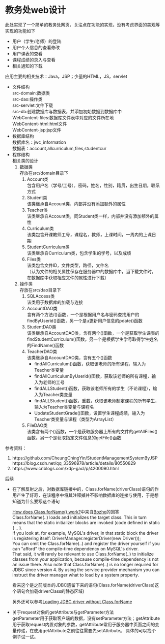 <h1>教务处web设计</h1>
此处实现了一个简单的教务处网页，关注点在功能的实现，没有考虑界面的美观等
实现的功能如下
<ul>
  <li>用户（学生/老师）的登陆</li>
  <li>用户个人信息的查看修改</li>
  <li>用户课表的查看</li>
  <li>课程成绩的录入与查看</li>
  <li>相关通知的下载</li>
</ul>
应用主要的相关技术：Java，JSP；少量的HTML，JS，servlet<br/>
<ul>
  <li>
    文件结构<br/>
    src-domain:数据类<br/>
    src-dao:操作类<br/>
    src-servlet:文件下载<br/>
    src-db:创建数据库与数据表，并添加初始数据到数据库中<br/>
    WebContent-files:数据库文件表中对应的文件所在地<br/>
    WebContent-html:html文件<br/>
    WebContent-jsp:jsp文件<br/>
  </li>
  <li>
    数据库结构<br/>
    数据库名：jwc_information<br/>
    数据表：account,allcurriculum,files,studentcur<br/>
  </li>
  <li>
    程序结构<br/>
    相关类的设计
      <ol>
        <li>
        数据类<br/>存放在src/domain目录下
          <ol>
             <li>
              Account类<br/>
              包含用户名（学号/工号），密码，姓名，性别，籍贯，出生日期，联系方式
            </li>
            <li>
              Student类<br/>
              该类继承自Account类，内部并没有添加额外的属性
            </li>
            <li>
              Teacher类<br/>
              该类继承自Account类，同Student类一样，内部并没有添加额外的属性
            </li>
            <li>
              Curriculum类<br/>
              该类包含开课教师工号，课程名，教师，上课时间，一周内的上课日期
            </li>
            <li>
              StudentCurriculum类<br/>
              该类继承自Curriculum类，包含学生的学号，以及成绩
            </li>
            <li>
              Files类<br/>
              该类包含文件ID，文件类型，路径，文件名<br/>
              （认为文件的相关属性保存在服务器中的数据库中，当下载文件时，在数据库中获取相应文件的属性进行下载）
            </li>
          </ol>
        </li>
        <li>
        操作类<br/>存放在src/dao目录下
          <ol>
            <li>
              SQLAccess类<br/>
              该类用于数据库的加载与连接
            </li>
            <li>
              AccountDAO类<br/>
              含有两个方法/()函数，一个是根据用户名与密码查找用户的findByUserid()函数，另一个是u更新用户信息的pdate()函数
            </li>
            <li>
              StudentDAO类<br/>
              该类继承自AccountDAO类，含有两个()函数，一个是获取学生课表的findStudentCurriculum()函数，另一个是根据学生学号取得学生姓名的FindName()函数
            </li>
            <li>
              TeacherDAO类<br/>
              该类继承自AccountDAO类，含有五个()函数
              <ul>
                <li>findAllCurriculum()函数，获取该老师的所有课程，输入为Teacher类变量</li>
                <li>findAllCurriculumByUserid()函数，获取该老师的所有课程，输入为老师的工号</li>
                <li>findALLStudent()函数，获取该老师所有的学生（不论课程），输入为Teacher类变量</li>
                <li>findALLStudent()函数，重载，获取该老师制定课程的所有学生，输入为Teacher类变量与课程名</li>
                <li>UpdateStudentGrade()函数，设置学生课程成绩，输入为Teacher类变量与课程（类型为ArrayList<StudentCurriculum>）</li>
              </ul>
            </li>
            <li>
              FileDAO类<br/>
              该类含有两个()函数，一个是获取服务器上所有的文件的getAllFiles()函数，另一个是获取指定文件信息的getFile()函数
            </li>
          <ol>
        </li>
      </ol>
      </ul>
  </li>
</ul>
参考资料：
<ol>
  <li>
    https://github.com/CheungChingYin/StudentManagementSystemByJSP<br>
    https://blog.csdn.net/qq_33596978/article/details/80550829
  </li>
  <li>
    https://www.cnblogs.com/xdp-gacl/p/4200090.html
  </li>
</ol>
后续<br/>
<ul>
  <li>在了解反射之后，对数据库链接中的，Class.forName(driverClass)语句的作用产生了好奇，在该程序中将其注释掉并不影响数据库的连接与使用，于是想知道为什么要写这个语句

  [How does Class.forName() work?](https://stackoverflow.com/questions/4202252/how-does-class-forname-work)中来自[Bozho](https://stackoverflow.com/users/203907/bozho)的回答<br/>
  Class.forName(..) loads and initializes the target class. This in turn means that the static initializer blocks are invoked (code defined in static { .. }.<br/>
  If you look at, for example, MySQL's driver, in that static block the driver is registering itself: DriverManager.registerDriver(new Driver());<br/>
  You can omit the Class.forName(..) and register the driver yourself if you can "afford" the compile-time dependency on MySQL's driver.<br/>
  That said, it will rarely be relevant to use Class.forName(..) to initialize classes from your application, because compile-time dependency is not an issue there.
  Also note that Class.forName(..) is no longer required for JDBC since version 4. By using the service provider mechanism you can instruct the driver manager what to load by a system property.<br/>

  看来这个是之前版本的JDBC遗留下来的语句(Class.forName(driverClass)这个语句会加载driverClass的静态区域)

  另外还可以参考[Loading JDBC driver without Class.forName](https://stackoverflow.com/questions/13959202/loading-jdbc-driver-without-class-forname)
  </li>
  <li>
  关于request对象的getAttribute与getParameter方法<br/>getParameter用于获取客户端的数据，没有setParameter方法；getAttribute用于获取request内置对象的参数，getAttribute常用于服务器中页面之间的变量传递，在使用getAttribute之前往往需要先setAttribute。
  具体的可以找个例子试一试。
  </li>
<ul>
